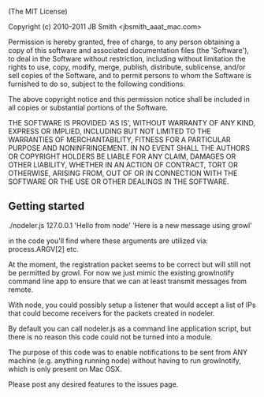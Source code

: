 (The MIT License)

Copyright (c) 2010-2011 JB Smith <jbsmith_aaat_mac.com>

Permission is hereby granted, free of charge, to any person obtaining a copy of this software and associated documentation files (the 'Software'), to deal in the Software without restriction, including without limitation the rights to use, copy, modify, merge, publish, distribute, sublicense, and/or sell copies of the Software, and to permit persons to whom the Software is furnished to do so, subject to the following conditions:

The above copyright notice and this permission notice shall be included in all copies or substantial portions of the Software.

THE SOFTWARE IS PROVIDED 'AS IS', WITHOUT WARRANTY OF ANY KIND, EXPRESS OR IMPLIED, INCLUDING BUT NOT LIMITED TO THE WARRANTIES OF MERCHANTABILITY, FITNESS FOR A PARTICULAR PURPOSE AND NONINFRINGEMENT. IN NO EVENT SHALL THE AUTHORS OR COPYRIGHT HOLDERS BE LIABLE FOR ANY CLAIM, DAMAGES OR OTHER LIABILITY, WHETHER IN AN ACTION OF CONTRACT, TORT OR OTHERWISE, ARISING FROM, OUT OF OR IN CONNECTION WITH THE SOFTWARE OR THE USE OR OTHER DEALINGS IN THE SOFTWARE.


## Getting started

  ./nodeler.js  127.0.0.1  'Hello from node'  'Here is a new message using growl'

   in the code you'll find where these arguments are utilized via:
   process.ARGV[2]  etc.
   
   At the moment, the registration packet seems to be correct but will still not be permitted by growl. For now we just mimic the existing growlnotify command line app to ensure that we can at least transmit messages from remote.
   
   With node, you could possibly setup a listener that would accept a list of IPs that could become receivers for the packets created in nodeler.
   
   By default you can call nodeler.js as a command line application script, but there is no reason this code could not be turned into a module.
   
   The purpose of this code was to enable notifications to be sent from ANY machine (e.g. anything running node) without having to run growlnotify, which is only present on Mac OSX.
   
   Please post any desired features to the issues page.


